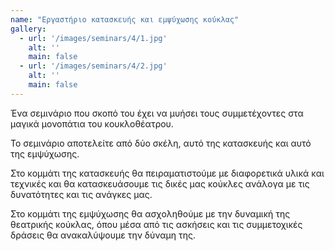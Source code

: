 ```yaml
---
name: "Εργαστήριο κατασκευής και εμψύχωσης κούκλας"
gallery:
  - url: '/images/seminars/4/1.jpg'
    alt: ''
    main: false
  - url: '/images/seminars/4/2.jpg'
    alt: ''
    main: false
---
```


Ένα σεμινάριο που σκοπό του έχει να μυήσει τους συμμετέχοντες στα μαγικά μονοπάτια του κουκλοθέατρου.

Το σεμινάριο αποτελείτε από δύο σκέλη, αυτό της κατασκευής και αυτό της εμψύχωσης.

Στο κομμάτι της κατασκευής θα πειραματιστούμε με διαφορετικά υλικά και τεχνικές και θα κατασκευάσουμε τις δικές μας κούκλες ανάλογα με τις δυνατότητες και τις ανάγκες μας.

Στο κομμάτι της εμψύχωσης θα ασχοληθούμε με την δυναμική της θεατρικής κούκλας, όπου μέσα από τις ασκήσεις και τις συμμετοχικές δράσεις θα ανακαλύψουμε την δύναμη της.